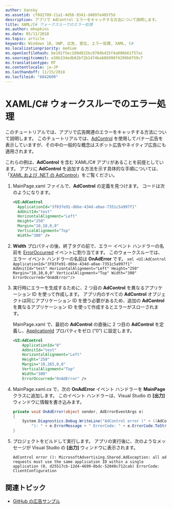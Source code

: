 ```yaml
---
author: Xansky
ms.assetid: cf0d2709-21a1-4d56-9341-d4897e405f5d
description: アプリで AdControl エラーをキャッチする方法について説明します。
title: XAML/C# ウォークスルーでのエラー処理
ms.author: mhopkins
ms.date: 05/11/2018
ms.topic: article
keywords: Windows 10, UWP, 広告, 宣伝, エラー処理, XAML, C#
ms.localizationpriority: medium
ms.openlocfilehash: be101f5ec189d822bc9704b435f4a098b61f57ac
ms.sourcegitcommit: e38b334edb82bf2b1474ba686990f4299b8f59c7
ms.translationtype: MT
ms.contentlocale: ja-JP
ms.lasthandoff: 11/15/2018
ms.locfileid: "6842609"
---
```

# <a name="error-handling-in-xamlc-walkthrough"></a>XAML/C# ウォークスルーでのエラー処理

このチュートリアルでは、アプリで広告関連のエラーをキャッチする方法について説明します。 このチュートリアルでは、[AdControl](https://docs.microsoft.com/uwp/api/microsoft.advertising.winrt.ui.adcontrol) を使用してバナー広告を表示していますが、その中の一般的な概念はスポット広告やネイティブ広告にも適用されます。

これらの例は、**AdControl** を含む XAML/C# アプリがあることを前提としています。 アプリに **AdControl** を追加する方法を示す具体的な手順については、「[XAML および .NET の AdControl](adcontrol-in-xaml-and--net.md)」をご覧ください。 

1.  MainPage.xaml ファイルで、**AdControl** の定義を見つけます。 コードは次のようになります。
    ``` xml
    <UI:AdControl
      ApplicationId="3f83fe91-d6be-434d-a0ae-7351c5a997f1"
      AdUnitId="test"
      HorizontalAlignment="Left"
      Height="250"
      Margin="10,10,0,0"
      VerticalAlignment="Top"
      Width="300" />
    ```

2.   **Width** プロパティの後、終了タグの前で、エラー イベント ハンドラーの名前を [ErrorOccurred](https://docs.microsoft.com/uwp/api/microsoft.advertising.winrt.ui.adcontrol.erroroccurred) イベントに割り当てます。 このウォークスルーでは、エラー イベント ハンドラーの名前は **OnAdError** です。
    ``` xml
    <UI:AdControl
      ApplicationId="3f83fe91-d6be-434d-a0ae-7351c5a997f1"
      AdUnitId="test"
      HorizontalAlignment="Left"
      Height="250"
      Margin="10,10,0,0"
      VerticalAlignment="Top"
      Width="300"
      ErrorOccurred="OnAdError"/>
    ```

3.  実行時にエラーを生成するために、2 つ目の **AdControl** を異なるアプリケーション ID を使って作成します。 アプリ内のすべての **AdControl** オブジェクトは同じアプリケーション ID を使う必要があるため、追加の **AdControl** を異なるアプリケーション ID を使って作成するとエラーがスローされます。

    MainPage.xaml で、最初の **AdControl** の直後に 2 つ目の **AdControl** を定義し、[ApplicationId](https://docs.microsoft.com/uwp/api/microsoft.advertising.winrt.ui.adcontrol.applicationid) プロパティをゼロ (“0”) に設定します。
    ``` xml
    <UI:AdControl
        ApplicationId="0"
        AdUnitId="test"
        HorizontalAlignment="Left"
        Height="250"
        Margin="10,265,0,0"
        VerticalAlignment="Top"
        Width="300"
        ErrorOccurred="OnAdError" />
    ```

4.  MainPage.xaml.cs で、次の **OnAdError** イベント ハンドラーを **MainPage** クラスに追加します。 このイベント ハンドラーは、Visual Studio の **[出力]** ウィンドウに情報を書き込みます。
    ``` csharp
    private void OnAdError(object sender, AdErrorEventArgs e)
    {
        System.Diagnostics.Debug.WriteLine("AdControl error (" + ((AdControl)sender).Name +
            "): " + e.ErrorMessage + " ErrorCode: " + e.ErrorCode.ToString());
    }
    ```

4.  プロジェクトをビルドして実行します。 アプリの実行後に、次のようなメッセージが Visual Studio の **[出力]** ウィンドウに表示されます。
    ```
    AdControl error (): MicrosoftAdvertising.Shared.AdException: all ad requests must use the same application ID within a single application (0, d25517cb-12d4-4699-8bdc-52040c712cab) ErrorCode: ClientConfiguration
    ```

## <a name="related-topics"></a>関連トピック

* [GitHub の広告サンプル](http://aka.ms/githubads)
